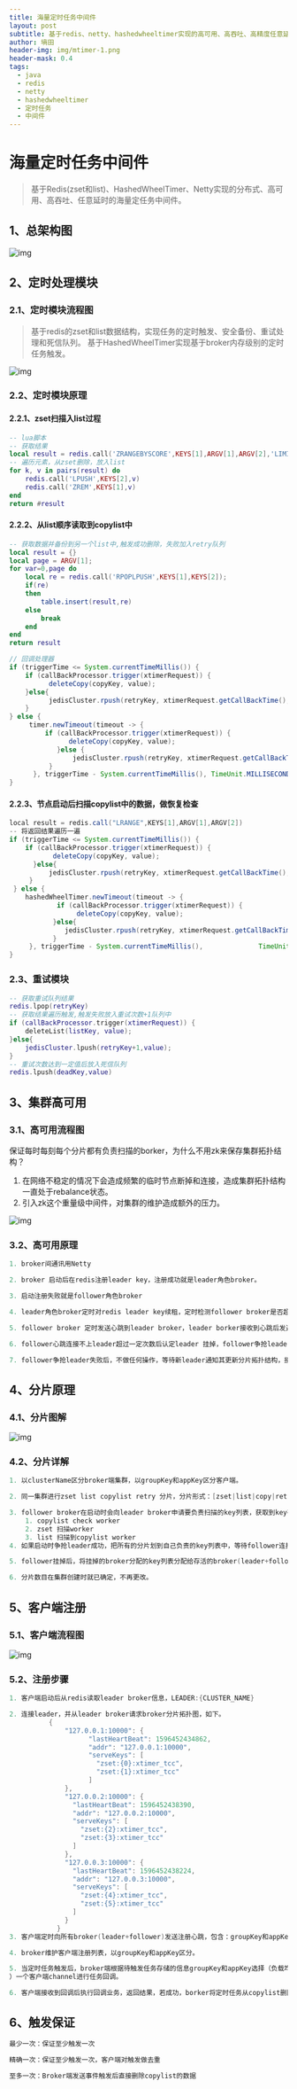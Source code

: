 ```yaml
---
title: 海量定时任务中间件
layout: post
subtitle: 基于redis、netty、hashedwheeltimer实现的高可用、高吞吐、高精度任意延时的定时任务中间件
author: 墒田
header-img: img/mtimer-1.png
header-mask: 0.4
tags:
  - java
  - redis
  - netty
  - hashedwheeltimer
  - 定时任务
  - 中间件
---
```


# 海量定时任务中间件

> 基于Redis(zset和list)、HashedWheelTimer、Netty实现的分布式、高可用、高吞吐、任意延时的海量定任务中间件。

## 1、总架构图

![img](/img/mtimer-1.png)

## 2、定时处理模块

### 2.1、定时模块流程图

> 基于redis的zset和list数据结构，实现任务的定时触发、安全备份、重试处理和死信队列。
基于HashedWheelTimer实现基于broker内存级别的定时任务触发。

![img](/img/mtimer-2.png)

### 2.2、定时模块原理

#### 2.2.1、zset扫描入list过程

```lua
-- lua脚本
-- 获取结果
local result = redis.call('ZRANGEBYSCORE',KEYS[1],ARGV[1],ARGV[2],'LIMIT', ARGV[3] ,ARGV[4])
-- 遍历元素，从zset删除，放入list
for k, v in pairs(result) do
    redis.call('LPUSH',KEYS[2],v)
    redis.call('ZREM',KEYS[1],v) 
end
return #result
```

#### 2.2.2、从list顺序读取到copylist中

```lua
-- 获取数据并备份到另一个list中,触发成功删除，失败加入retry队列
local result = {}
local page = ARGV[1];
for var=0,page do
    local re = redis.call('RPOPLPUSH',KEYS[1],KEYS[2]);
    if(re) 
    then
        table.insert(result,re)
    else
        break
    end
end
return result
```
```java
// 回调处理器
if (triggerTime <= System.currentTimeMillis()) {
    if (callBackProcessor.trigger(xtimerRequest)) {
          deleteCopy(copyKey, value);
    }else{
          jedisCluster.rpush(retryKey, xtimerRequest.getCallBackTime(), value);
    }
} else {
     timer.newTimeout(timeout -> {
         if (callBackProcessor.trigger(xtimerRequest)) {
               deleteCopy(copyKey, value);
            }else {
                jedisCluster.rpush(retryKey, xtimerRequest.getCallBackTime(), value);
          }
      }, triggerTime - System.currentTimeMillis(), TimeUnit.MILLISECONDS);
}
```

#### 2.2.3、节点启动后扫描copylist中的数据，做恢复检查

```java
local result = redis.call("LRANGE",KEYS[1],ARGV[1],ARGV[2])
-- 将返回结果遍历一遍
if (triggerTime <= System.currentTimeMillis()) {
    if (callBackProcessor.trigger(xtimerRequest)) {
           deleteCopy(copyKey, value);
      }else{
          jedisCluster.rpush(retryKey, xtimerRequest.getCallBackTime(), value);
     }
 } else {
    hashedWheelTimer.newTimeout(timeout -> {
            if (callBackProcessor.trigger(xtimerRequest)) {
                 deleteCopy(copyKey, value);
           }else{
              jedisCluster.rpush(retryKey, xtimerRequest.getCallBackTime(), value);
           }
     }, triggerTime - System.currentTimeMillis(),              TimeUnit.MILLISECONDS);
}
```

### 2.3、重试模块

```lua
-- 获取重试队列结果
redis.lpop(retryKey)
-- 获取结果遍历触发,触发失败放入重试次数+1队列中
if (callBackProcessor.trigger(xtimerRequest)) {
    deleteList(listKey, value);
}else{
    jedisCluster.lpush(retryKey+1,value);       
}
-- 重试次数达到一定值后放入死信队列
redis.lpush(deadKey,value)
```

## 3、集群高可用

### 3.1、高可用流程图

保证每时每刻每个分片都有负责扫描的borker，为什么不用zk来保存集群拓扑结构？
1. 在网络不稳定的情况下会造成频繁的临时节点断掉和连接，造成集群拓扑结构一直处于rebalance状态。
2. 引入zk这个重量级中间件，对集群的维护造成额外的压力。

![img](/img/mtimer-3.png)

### 3.2、高可用原理

```java
1. broker间通讯用Netty

2. broker 启动后在redis注册leader key，注册成功就是leader角色broker。

3. 启动注册失败就是follower角色broker

4. leader角色broker定时对redis leader key续租，定时检测follower broker是否超时。

5. follower broker 定时发送心跳到leader broker，leader borker接收到心跳后发送 分片拓扑结构给follower。

6. follower心跳连接不上leader超过一定次数后认定leader 挂掉，follower争抢leader角色，争抢成功，关闭旧的心跳定时任务，开启leader 角色续租和follower 检测定时任务

7. follower争抢leader失败后，不做任何操作，等待新leader通知其更新分片拓扑结构，接收到新的拓扑结构后向新的leader发送心跳。
```

## 4、分片原理

### 4.1、分片图解

![img](/img/mtimer-4.png)

### 4.2、分片详解

```java
1. 以clusterName区分broker端集群，以groupKey和appKey区分客户端。

2. 同一集群进行zset list copylist retry 分片，分片形式：[zset|list|copy|retry{num}]:{partition}:clusterName

3. follower broker在启动时会向leader broker申请要负责扫描的key列表，获取到key列表后本机broker启动。
    1. copylist check worker 
    2. zset 扫描worker
    3. list 扫描到copylist worker
4. 如果启动时争抢leader成功，把所有的分片划到自己负责的key列表中，等待follower连接上来后分配key列表给follower。

5. follower挂掉后，将挂掉的broker分配的key列表分配给存活的broker(leader+follower),并启动broker rebalance。

6. 分片数目在集群创建时就已确定，不再更改。
```

## 5、客户端注册

### 5.1、客户端流程图

![img](/img/mtimer-5.png)

### 5.2、注册步骤

```java
1. 客户端启动后从redis读取leader broker信息，LEADER:{CLUSTER_NAME}

2. 连接leader，并从leader broker请求broker分片拓扑图，如下。
          {
              "127.0.0.1:10000": {
                    "lastHeartBeat": 1596452434862,
                    "addr": "127.0.0.1:10000",
                    "serveKeys": [
                      "zset:{0}:xtimer_tcc",
                      "zset:{1}:xtimer_tcc"
                    ]
              },
              "127.0.0.2:10000": {
                "lastHeartBeat": 1596452438390,
                "addr": "127.0.0.2:10000",
                "serveKeys": [
                  "zset:{2}:xtimer_tcc",
                  "zset:{3}:xtimer_tcc"
                ]
              },
              "127.0.0.3:10000": {
                "lastHeartBeat": 1596452438224,
                "addr": "127.0.0.3:10000",
                "serveKeys": [
                  "zset:{4}:xtimer_tcc",
                  "zset:{5}:xtimer_tcc"
                ]
              }
            }
3. 客户端定时向所有broker(leader+follower)发送注册心跳，包含：groupKey和appKey信息。

4. broker维护客户端注册列表，以groupKey和appKey区分。

5. 当定时任务触发后，broker端根据待触发任务存储的信息groupKey和appKey选择（负载均衡
）一个客户端channel进行任务回调。

6. 客户端接收到回调后执行回调业务，返回结果，若成功，borker将定时任务从copylist删除，否则放入重试队列，重试超过一定次数会放入死信队列。
```

## 6、触发保证
```java
最少一次：保证至少触发一次

精确一次：保证至少触发一次，客户端对触发做去重

至多一次：Broker端发送事件触发后直接删除copylist的数据

```





